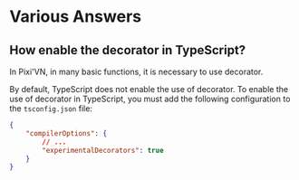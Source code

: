 # Various Answers

## How enable the decorator in TypeScript?

In Pixi'VN, in many basic functions, it is necessary to use decorator.

By default, TypeScript does not enable the use of decorator. To enable the use of decorator in TypeScript, you must add the following configuration to the `tsconfig.json` file:

```json
{
    "compilerOptions": {
        // ...
        "experimentalDecorators": true
    }
}
```
